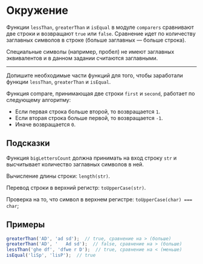 # Окружение

Функции <code>lessThan</code>, <code>greaterThan</code> и <code>isEqual</code> в модуле <code>comparers</code> сравнивают две строки и возвращают <code>true</code> или <code>false</code>. Сравнение идет по количеству заглавных символов в строке (больше заглавных — больше строка).

Специальные символы (например, пробел) не имеют заглавных эквивалентов и в данном задании считаются заглавными.

<hr/>

Допишите необходимые части функций для того, чтобы заработали функции <code>lessThan</code>, <code>greaterThan</code> и <code>isEqual</code>.

Функция compare, принимающая две строки <code>first</code> и <code>second</code>, работает по следующему алгоритму:

 - Если первая строка больше второй, то возвращается <code>1</code>.
 - Если вторая строка больше первой, то возвращается <code>-1</code>.
 - Иначе возвращается <code>0</code>.

## Подсказки

Функция <code>bigLettersCount</code> должна принимать на вход строку <code>str</code> и высчитывает количество заглавных символов в ней.

Вычисление длины строки: <code>length(str)</code>.

Перевод строки в верхний регистр: <code>toUpperCase(str)</code>.

Проверка на то, что символ в верхнем регистре: <code>toUpperCase(char) === char</code>;

## Примеры

```javascript
greaterThan('AD', 'ad sd');  // true, сравнение на > (больше)
greaterThan('AD', '   Ad sd');  // false, сравнение на > (больше)
lessThan('ghe df', 'dfwe r D');  // true, сравнение на < (меньше)
isEqual('liSp', 'lisP');  // true
```
